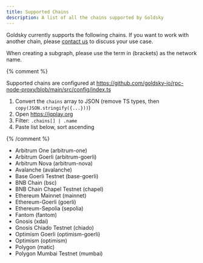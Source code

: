```yaml
---
title: Supported Chains
description: A list of all the chains supported by Goldsky
---
```


Goldsky currently supports the following chains. If you want to work with another chain, please [contact us](mailto:support@goldsky.com?subject=Supported%20Chains) to discuss your use case.

When creating a subgraph, please use the term in (brackets) as the network name.

{% comment %}

Supported chains are configured at https://github.com/goldsky-io/rpc-node-proxy/blob/main/src/config/index.ts

1. Convert the `chains` array to JSON (remove TS types, then `copy(JSON.stringify({...}))`)
2. Open https://jqplay.org
3. Filter: `.chains[] | .name`
4. Paste list below, sort ascending

{% /comment %}

- Arbitrum One (arbitrum-one)
- Arbitrum Goerli (arbitrum-goerli)
- Arbitrum Nova (arbitrum-nova)
- Avalanche (avalanche)
- Base Goerli Testnet (base-goerli)
- BNB Chain (bsc)
- BNB Chain Chapel Testnet (chapel)
- Ethereum Mainnet (mainnet)
- Ethereum-Goerli (goerli)
- Ethereum-Sepolia (sepolia)
- Fantom (fantom)
- Gnosis (xdai)
- Gnosis Chiado Testnet (chiado)
- Optimism Goerli (optimism-goerli)
- Optimism (optimism)
- Polygon (matic)
- Polygon Mumbai Testnet (mumbai)
